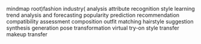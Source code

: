 mindmap
  root)fashion industry(
    analysis
      attribute recognition
      style learning
      trend analysis and forecasting
      popularity prediction
    recommendation
      compatibility assessment
      composition
      outfit matching
      hairstyle suggestion
    synthesis
      generation
      pose transformation
      virtual try-on
      style transfer
      makeup transfer